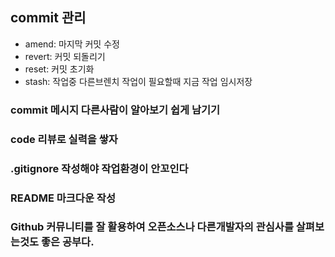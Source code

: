 ## commit 관리
- amend: 마지막 커밋 수정
- revert: 커밋 되돌리기
- reset: 커밋 초기화
- stash: 작업중 다른브렌치 작업이 필요할때 지금 작업 임시저장

### commit 메시지 다른사람이 알아보기 쉽게 남기기

### code 리뷰로 실력을 쌓자

### .gitignore 작성해야 작업환경이 안꼬인다

### README 마크다운 작성

### Github 커뮤니티를 잘 활용하여 오픈소스나 다른개발자의 관심사를 살펴보는것도 좋은 공부다.

